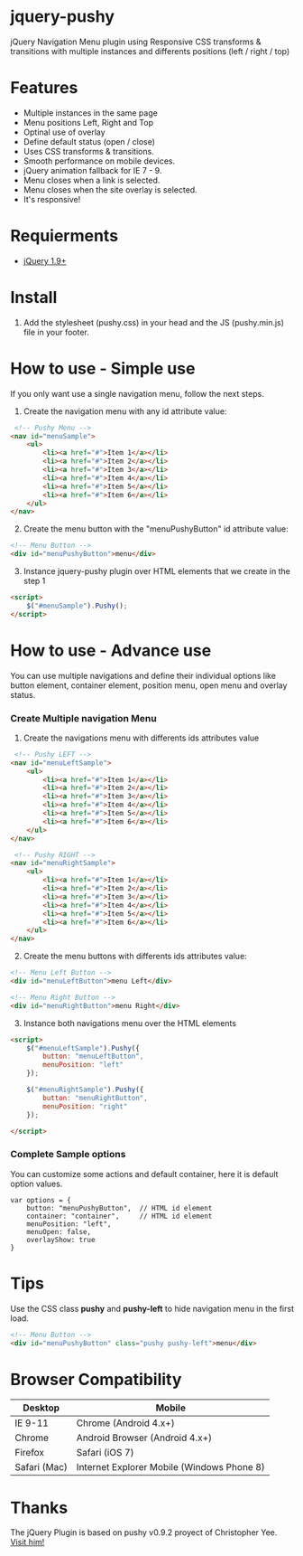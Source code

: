 jquery-pushy
============

jQuery Navigation Menu plugin using Responsive CSS transforms &amp; transitions with multiple instances and differents positions (left / right / top)

Features
========

- Multiple instances in the same page
- Menu positions Left, Right and Top
- Optinal use of overlay
- Define default status (open / close)
- Uses CSS transforms & transitions.
- Smooth performance on mobile devices.
- jQuery animation fallback for IE 7 - 9.
- Menu closes when a link is selected.
- Menu closes when the site overlay is selected.
- It's responsive!

Requierments
========

- [jQuery 1.9+](http://jquery.com/)

Install
========

1. Add the stylesheet (pushy.css) in your head and the JS (pushy.min.js) file in your footer.

How to use - Simple use
========

If you only want use a single navigation menu, follow the next steps.

1. Create the navigation menu with any id attribute value:

```html
 <!-- Pushy Menu -->
<nav id="menuSample">
    <ul>
        <li><a href="#">Item 1</a></li>
        <li><a href="#">Item 2</a></li>
        <li><a href="#">Item 3</a></li>
        <li><a href="#">Item 4</a></li>
        <li><a href="#">Item 5</a></li>
        <li><a href="#">Item 6</a></li>
    </ul>
</nav>
```

2. Create the menu button with the "menuPushyButton" id attribute value:

```html
<!-- Menu Button -->
<div id="menuPushyButton">menu</div>
```

3. Instance jquery-pushy plugin over HTML elements that we create in the step 1

```html
<script>
	$("#menuSample").Pushy();
</script>
```

How to use - Advance use
=

You can use multiple navigations and define their individual options like button element, container element, position menu, open menu and overlay status.

### Create Multiple navigation Menu

1.  Create the navigations menu with differents ids attributes value

```html
 <!-- Pushy LEFT -->
<nav id="menuLeftSample">
    <ul>
        <li><a href="#">Item 1</a></li>
        <li><a href="#">Item 2</a></li>
        <li><a href="#">Item 3</a></li>
        <li><a href="#">Item 4</a></li>
        <li><a href="#">Item 5</a></li>
        <li><a href="#">Item 6</a></li>
    </ul>
</nav>

 <!-- Pushy RIGHT -->
<nav id="menuRightSample">
    <ul>
        <li><a href="#">Item 1</a></li>
        <li><a href="#">Item 2</a></li>
        <li><a href="#">Item 3</a></li>
        <li><a href="#">Item 4</a></li>
        <li><a href="#">Item 5</a></li>
        <li><a href="#">Item 6</a></li>
    </ul>
</nav>
```

2. Create the menu buttons with differents ids attributes value:

```html
<!-- Menu Left Button -->
<div id="menuLeftButton">menu Left</div>

<!-- Menu Right Button -->
<div id="menuRightButton">menu Right</div>
```

3. Instance both navigations menu over the HTML elements

```html
<script>
	$("#menuLeftSample").Pushy({
		button: "menuLeftButton",        
        menuPosition: "left"
	});

	$("#menuRightSample").Pushy({
		button: "menuRightButton",        
        menuPosition: "right"        
	});

</script>
```

### Complete Sample options

You can customize some actions and default container, here it is default option values.

```
var options = {
    button: "menuPushyButton",  // HTML id element 
    container: "container",		// HTML id element 
    menuPosition: "left",		
    menuOpen: false,
    overlayShow: true          
}
```

Tips
====

Use the CSS class <b>pushy</b> and <b>pushy-left</b> to hide navigation menu in the first load.

```html
<!-- Menu Button -->
<div id="menuPushyButton" class="pushy pushy-left">menu</div>
```


Browser Compatibility
=====================

| Desktop       | Mobile                                     |
| ------------- | -------------------------------------------|
| IE 9-11       | Chrome (Android 4.x+)                      |
| Chrome        | Android Browser (Android 4.x+)             |
| Firefox       | Safari (iOS 7)                             |
| Safari (Mac)  | Internet Explorer Mobile (Windows Phone 8) |

Thanks
======

The jQuery Plugin is based on pushy v0.9.2 proyect of Christopher Yee. [Visit him!](https://github.com/christophery/pushy)

